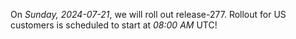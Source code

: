 On *Sunday, 2024-07-21*, we will roll out release-277.
Rollout for US customers is scheduled to start at *08:00 AM* UTC!
